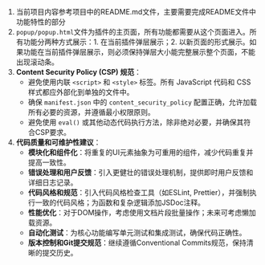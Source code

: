 1. 当前项目内容参考项目中的README.md文件，主要需要完成README文件中功能特性的部分
2. `popup/popup.html`文件为插件的主页面，所有功能都需要从这个页面进入。所有功能分两种方式展示：1. 在当前插件弹层展示；2. 以新页面的形式展示。如果功能在当前插件弹层展示，则必须保持弹层大小能完整展示整个页面，不能出现滚动条。
3. **Content Security Policy (CSP) 规范**：
   - 避免使用内联 `<script>` 和 `<style>` 标签。所有 JavaScript 代码和 CSS 样式都应外部化到单独的文件中。
   - 确保 `manifest.json` 中的 `content_security_policy` 配置正确，允许加载所有必要的资源，并遵循最小权限原则。
   - 避免使用 `eval()` 或其他动态代码执行方法，除非绝对必要，并确保其符合CSP要求。
4. **代码质量和可维护性建议**：
   - **模块化和组件化**：将重复的UI元素抽象为可重用的组件，减少代码重复并提高一致性。
   - **错误处理和用户反馈**：引入更健壮的错误处理机制，提供即时用户反馈和详细日志记录。
   - **代码风格和规范**：引入代码风格检查工具（如ESLint, Prettier），并强制执行一致的代码风格；为函数和复杂逻辑添加JSDoc注释。
   - **性能优化**：对于DOM操作，考虑使用文档片段批量操作；未来可考虑懒加载资源。
   - **自动化测试**：为核心功能编写单元测试和集成测试，确保代码正确性。
   - **版本控制和Git提交规范**：继续遵循Conventional Commits规范，保持清晰的提交历史。
